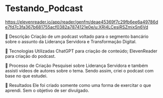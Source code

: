 # Testando_Podcast

https://elevenreader.io/app/reader/genfm/deae45369f7c29fb6ee6a49786de7fd7c3fa367b681755acf0382a7874121e0e/u:XRI4LCesiRSZmixSn6Vd

📒 Descrição
Criação de um podcast voltado para o segmento bancário sobre o assunto da Liderança Servidora e Transformação Digital.

🤖 Tecnologias Utilizadas
ChatGPT para criação de conteúdo; ElevenReader para criação do podcast.

🧐 Processo de Criação
Pesquisei sobre Liderança Servidora e também assisti vídeos de autores sobre o tema. Sendo assim, criei o podcast com base no que estudei.

🚀 Resultados
Ele foi criado somente como uma forma de exercitar o que aprendi. Sem o objetivo de ser divulgado.
